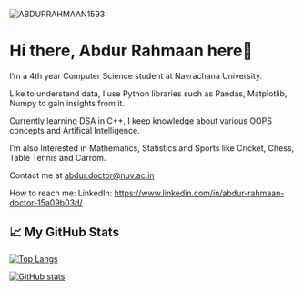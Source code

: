 <p align="left"> <img src="https://komarev.com/ghpvc/?username=ABDURRAHMAAN1593&label=Profile%20views&color=brightgreen&style=plastic" alt="ABDURRAHMAAN1593" /> </p>

# Hi there, Abdur Rahmaan here👋

I’m a 4th year Computer Science student at Navrachana University.

Like to understand data, I use Python libraries such as Pandas, Matplotlib, Numpy to gain insights from it.

Currently learning DSA in C++, I keep knowledge about various OOPS concepts and Artifical Intelligence.

I’m also Interested in Mathematics, Statistics and Sports like Cricket, Chess, Table Tennis and Carrom.

Contact me at abdur.doctor@nuv.ac.in

How to reach me: LinkedIn: https://www.linkedin.com/in/abdur-rahmaan-doctor-15a09b03d/

## &#x1f4c8; My GitHub Stats

[![Top Langs](https://github-readme-stats.vercel.app/api/top-langs/?username=ABDURRAHMAAN1593&hide=java,html,css&theme=react)](https://github.com/anuraghazra/github-readme-stats)

[![GitHub stats](https://github-readme-stats.vercel.app/api?username=ABDURRAHMAAN1593&theme=react)](https://github.com/anuraghazra/github-readme-stats)
